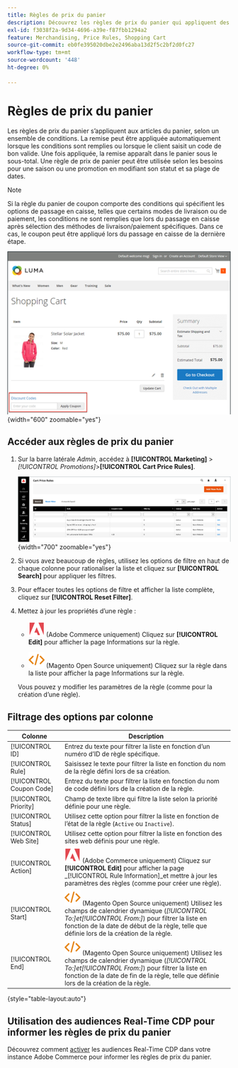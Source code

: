 ```yaml
---
title: Règles de prix du panier
description: Découvrez les règles de prix du panier qui appliquent des remises à des articles du panier selon un ensemble de conditions.
exl-id: f3038f2a-9d34-4696-a39e-f87fbb1294a2
feature: Merchandising, Price Rules, Shopping Cart
source-git-commit: eb0fe395020dbe2e2496aba13d2f5c2bf2d0fc27
workflow-type: tm+mt
source-wordcount: '448'
ht-degree: 0%

---
```


# Règles de prix du panier

Les règles de prix du panier s’appliquent aux articles du panier, selon un ensemble de conditions. La remise peut être appliquée automatiquement lorsque les conditions sont remplies ou lorsque le client saisit un code de bon valide. Une fois appliquée, la remise apparaît dans le panier sous le sous-total. Une règle de prix de panier peut être utilisée selon les besoins pour une saison ou une promotion en modifiant son statut et sa plage de dates.

>[!NOTE]
>
>Si la règle du panier de coupon comporte des conditions qui spécifient les options de passage en caisse, telles que certains modes de livraison ou de paiement, les conditions ne sont remplies que lors du passage en caisse après sélection des méthodes de livraison/paiement spécifiques. Dans ce cas, le coupon peut être appliqué lors du passage en caisse de la dernière étape.

![Exemple de vitrine : coupon d’application de panier](./assets/storefront-cart-apply-coupon.png){width="600" zoomable="yes"}

## Accéder aux règles de prix du panier

1. Sur la barre latérale _Admin_, accédez à **[!UICONTROL Marketing]** > _[!UICONTROL Promotions]_>**[!UICONTROL Cart Price Rules]**.

   ![Règle de prix du panier](./assets/price-rule-cart.png){width="700" zoomable="yes"}

1. Si vous avez beaucoup de règles, utilisez les options de filtre en haut de chaque colonne pour rationaliser la liste et cliquez sur **[!UICONTROL Search]** pour appliquer les filtres.

1. Pour effacer toutes les options de filtre et afficher la liste complète, cliquez sur **[!UICONTROL Reset Filter]**.

1. Mettez à jour les propriétés d’une règle :

   - ![Adobe Commerce](../assets/adobe-logo.svg) (Adobe Commerce uniquement) Cliquez sur **[!UICONTROL Edit]** pour afficher la page Informations sur la règle.

   - ![Magento Open Source](../assets/open-source.svg) (Magento Open Source uniquement) Cliquez sur la règle dans la liste pour afficher la page Informations sur la règle.

   Vous pouvez y modifier les paramètres de la règle (comme pour la création d’une règle).

## Filtrage des options par colonne

| Colonne | Description |
|--- |--- |
| [!UICONTROL ID] | Entrez du texte pour filtrer la liste en fonction d’un numéro d’ID de règle spécifique. |
| [!UICONTROL Rule] | Saisissez le texte pour filtrer la liste en fonction du nom de la règle défini lors de sa création. |
| [!UICONTROL Coupon Code] | Entrez du texte pour filtrer la liste en fonction du nom de code défini lors de la création de la règle. |
| [!UICONTROL Priority] | Champ de texte libre qui filtre la liste selon la priorité définie pour une règle. |
| [!UICONTROL Status] | Utilisez cette option pour filtrer la liste en fonction de l’état de la règle (`Active` ou `Inactive`). |
| [!UICONTROL Web Site] | Utilisez cette option pour filtrer la liste en fonction des sites web définis pour une règle. |
| [!UICONTROL Action] | ![Adobe Commerce](../assets/adobe-logo.svg) (Adobe Commerce uniquement) Cliquez sur **[!UICONTROL Edit]** pour afficher la page _[!UICONTROL Rule Information]_et mettre à jour les paramètres des règles (comme pour créer une règle). |
| [!UICONTROL Start] | ![Magento Open Source](../assets/open-source.svg) (Magento Open Source uniquement) Utilisez les champs de calendrier dynamique (_[!UICONTROL To:]_et_[!UICONTROL From:]_) pour filtrer la liste en fonction de la date de début de la règle, telle que définie lors de la création de la règle. |
| [!UICONTROL End] | ![Magento Open Source](../assets/open-source.svg) (Magento Open Source uniquement) Utilisez les champs de calendrier dynamique (_[!UICONTROL To:]_et_[!UICONTROL From:]_) pour filtrer la liste en fonction de la date de fin de la règle, telle que définie lors de la création de la règle. |

{style="table-layout:auto"}

## Utilisation des audiences Real-Time CDP pour informer les règles de prix du panier

Découvrez comment [activer](../customers/audience-activation.md) les audiences Real-Time CDP dans votre instance Adobe Commerce pour informer les règles de prix du panier.

